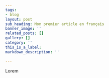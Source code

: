 ```yaml
---
tags:
- blog
layout: post
sub_heading: Mon premier article en français
banner_image: ''
related_posts: []
gallery: []
category: ''
this_is_a_label: 
markdown_description: ''

---
```

Lorem